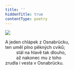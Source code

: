 ```yaml
---
title: ''
hiddenTitle: true
contentType: poetry
---
```


<section>

![](../Images/097.jpg)

A jeden chlápek z Osnabrücku,  
ten uměl plno pěkných cviků;  
         stál na hlavě tak dlouho,  
         až nakonec mu z toho  
zrudla i vesta v Osnabrücku.

</section>
